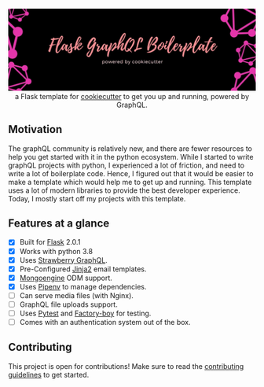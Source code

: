 <p align="center">
  <img src="assets/banner.jpg" />
  a Flask template for <a href="https://github.com/cookiecutter/cookiecutter">cookiecutter</a> to get you up and running, powered by GraphQL.
</p>

## Motivation

The graphQL community is relatively new, and there are fewer resources to help you get started with it in the python ecosystem. While I started to write
graphQL projects with python, I experienced a lot of friction, and need to write a lot of boilerplate code. Hence, I figured out that it would be easier to
make a template which would help me to get up and running. This template uses a lot of modern libraries to provide the best developer experience. Today, I
mostly start off my projects with this template.

## Features at a glance

- [x] Built for [Flask](https://github.com/pallets/flask) 2.0.1
- [x] Works with python 3.8
- [x] Uses [Strawberry GraphQL](https://github.com/strawberry-graphql/strawberry).
- [x] Pre-Configured [Jinja2](https://github.com/pallets/jinja) email templates.
- [x] [Mongoengine](https://github.com/MongoEngine/mongoengine) ODM support.
- [x] Uses [Pipenv](https://github.com/pypa/pipenv) to manage dependencies.
- [ ] Can serve media files (with Nginx).
- [ ] GraphQL file uploads support.
- [ ] Uses [Pytest](https://github.com/pytest-dev/pytest) and [Factory-boy](https://github.com/FactoryBoy/factory_boy) for testing.
- [ ] Comes with an authentication system out of the box.

## Contributing

This project is open for contributions! Make sure to read the [contributing guidelines](.github/CONTRIBUTING.md) to get started.
